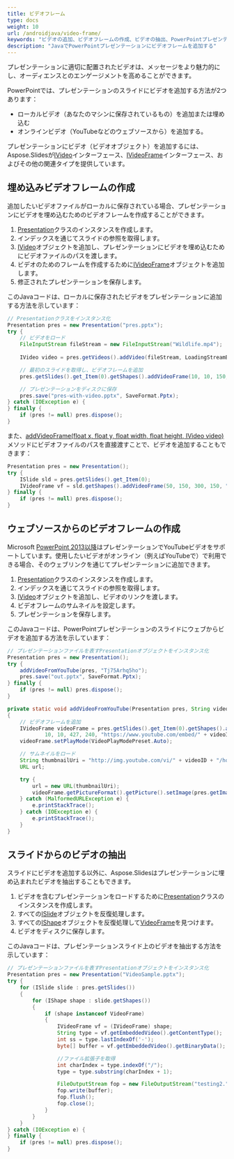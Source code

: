 ```yaml
---
title: ビデオフレーム
type: docs
weight: 10
url: /androidjava/video-frame/
keywords: "ビデオの追加、ビデオフレームの作成、ビデオの抽出、PowerPointプレゼンテーション、Java、Aspose.Slides for Android via Java"
description: "JavaでPowerPointプレゼンテーションにビデオフレームを追加する"
---
```


プレゼンテーションに適切に配置されたビデオは、メッセージをより魅力的にし、オーディエンスとのエンゲージメントを高めることができます。

PowerPointでは、プレゼンテーションのスライドにビデオを追加する方法が2つあります：

* ローカルビデオ（あなたのマシンに保存されているもの）を追加または埋め込む
* オンラインビデオ（YouTubeなどのウェブソースから）を追加する。

プレゼンテーションにビデオ（ビデオオブジェクト）を追加するには、Aspose.Slidesが[IVideo](https://reference.aspose.com/slides/androidjava/com.aspose.slides/ivideo/)インターフェース、[IVideoFrame](https://reference.aspose.com/slides/androidjava/com.aspose.slides/ivideoframe/)インターフェース、およびその他の関連タイプを提供しています。

## **埋め込みビデオフレームの作成**

追加したいビデオファイルがローカルに保存されている場合、プレゼンテーションにビデオを埋め込むためのビデオフレームを作成することができます。

1. [Presentation](https://reference.aspose.com/slides/androidjava/com.aspose.slides/Presentation)クラスのインスタンスを作成します。
1. インデックスを通じてスライドの参照を取得します。 
1. [IVideo](https://reference.aspose.com/slides/androidjava/com.aspose.slides/ivideo/)オブジェクトを追加し、プレゼンテーションにビデオを埋め込むためにビデオファイルのパスを渡します。
1. ビデオのためのフレームを作成するために[IVideoFrame](https://reference.aspose.com/slides/androidjava/com.aspose.slides/ivideoframe/)オブジェクトを追加します。
1. 修正されたプレゼンテーションを保存します。

このJavaコードは、ローカルに保存されたビデオをプレゼンテーションに追加する方法を示しています：

```java
// Presentationクラスをインスタンス化
Presentation pres = new Presentation("pres.pptx");
try {
    // ビデオをロード
    FileInputStream fileStream = new FileInputStream("Wildlife.mp4");
    
    IVideo video = pres.getVideos().addVideo(fileStream, LoadingStreamBehavior.KeepLocked);

    // 最初のスライドを取得し、ビデオフレームを追加
    pres.getSlides().get_Item(0).getShapes().addVideoFrame(10, 10, 150, 250, video);

    // プレゼンテーションをディスクに保存
    pres.save("pres-with-video.pptx", SaveFormat.Pptx);
} catch (IOException e) {
} finally {
    if (pres != null) pres.dispose();
}
```

また、[addVideoFrame(float x, float y, float width, float height, IVideo video)](https://reference.aspose.com/slides/androidjava/com.aspose.slides/ishapecollection/#addVideoFrame-float-float-float-float-com.aspose.slides.IVideo-)メソッドにビデオファイルのパスを直接渡すことで、ビデオを追加することもできます：

```java
Presentation pres = new Presentation();
try {
	ISlide sld = pres.getSlides().get_Item(0);
	IVideoFrame vf = sld.getShapes().addVideoFrame(50, 150, 300, 150, "video1.avi");
} finally {
	if (pres != null) pres.dispose();
}
```

## **ウェブソースからのビデオフレームの作成**

Microsoft [PowerPoint 2013以降](https://support.microsoft.com/en-us/office/versions-of-powerpoint-that-support-online-videos-2a0e184d-af50-4da9-b530-e4355ac436a9?ui=en-us&rs=en-us&ad=us)はプレゼンテーションでYouTubeビデオをサポートしています。使用したいビデオがオンライン（例えばYouTubeで）で利用できる場合、そのウェブリンクを通じてプレゼンテーションに追加できます。

1. [Presentation](https://reference.aspose.com/slides/androidjava/com.aspose.slides/Presentation)クラスのインスタンスを作成します。
1. インデックスを通じてスライドの参照を取得します。 
1. [IVideo](https://reference.aspose.com/slides/androidjava/com.aspose.slides/ivideo/)オブジェクトを追加し、ビデオのリンクを渡します。
1. ビデオフレームのサムネイルを設定します。 
1. プレゼンテーションを保存します。

このJavaコードは、PowerPointプレゼンテーションのスライドにウェブからビデオを追加する方法を示しています：

```java
// プレゼンテーションファイルを表すPresentationオブジェクトをインスタンス化 
Presentation pres = new Presentation();
try {
    addVideoFromYouTube(pres, "Tj75Arhq5ho");
    pres.save("out.pptx", SaveFormat.Pptx);
} finally {
    if (pres != null) pres.dispose();
}
```

```java
private static void addVideoFromYouTube(Presentation pres, String videoID)
{
    // ビデオフレームを追加
    IVideoFrame videoFrame = pres.getSlides().get_Item(0).getShapes().addVideoFrame(
            10, 10, 427, 240, "https://www.youtube.com/embed/" + videoID);
    videoFrame.setPlayMode(VideoPlayModePreset.Auto);

    // サムネイルをロード
    String thumbnailUri = "http://img.youtube.com/vi/" + videoID + "/hqdefault.jpg";
    URL url;

    try {
        url = new URL(thumbnailUri);
        videoFrame.getPictureFormat().getPicture().setImage(pres.getImages().addImage(url.openStream()));
    } catch (MalformedURLException e) {
        e.printStackTrace();
    } catch (IOException e) {
        e.printStackTrace();
    }
}
```

## **スライドからのビデオの抽出**

スライドにビデオを追加する以外に、Aspose.Slidesはプレゼンテーションに埋め込まれたビデオを抽出することもできます。

1. ビデオを含むプレゼンテーションをロードするために[Presentation](https://reference.aspose.com/slides/androidjava/com.aspose.slides/Presentation)クラスのインスタンスを作成します。
2. すべての[ISlide](https://reference.aspose.com/slides/androidjava/com.aspose.slides/islide/)オブジェクトを反復処理します。
3. すべての[IShape](https://reference.aspose.com/slides/androidjava/com.aspose.slides/ishape/)オブジェクトを反復処理して[VideoFrame](https://reference.aspose.com/slides/androidjava/com.aspose.slides/videoframe/)を見つけます。
4. ビデオをディスクに保存します。

このJavaコードは、プレゼンテーションスライド上のビデオを抽出する方法を示しています：

```java
// プレゼンテーションファイルを表すPresentationオブジェクトをインスタンス化 
Presentation pres = new Presentation("VideoSample.pptx");
try {
    for (ISlide slide : pres.getSlides()) 
    {
        for (IShape shape : slide.getShapes()) 
        {
            if (shape instanceof VideoFrame) 
            {
                IVideoFrame vf = (IVideoFrame) shape;
                String type = vf.getEmbeddedVideo().getContentType();
                int ss = type.lastIndexOf('-');
                byte[] buffer = vf.getEmbeddedVideo().getBinaryData();

                //ファイル拡張子を取得
                int charIndex = type.indexOf("/");
                type = type.substring(charIndex + 1);

                FileOutputStream fop = new FileOutputStream("testing2." + type);
                fop.write(buffer);
                fop.flush();
                fop.close();
            }
        }
    }
} catch (IOException e) {
} finally {
    if (pres != null) pres.dispose();
}
```